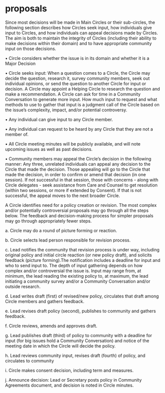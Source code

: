 # proposals

Since most decisions will be made in Main Circles or their sub-circles, the following section describes how Circles seek input, how individuals give input to Circles, and how individuals can appeal decisions made by Circles. The aim is both to maintain the integrity of Circles \(including their ability to make decisions within their domain\) and to have appropriate community input on those decisions.

 • Circle considers whether the issue is in its domain and whether it is a Major Decision 

• Circle seeks input: When a question comes to a Circle, the Circle may decide the question, research it, survey community members, seek out individual opinions, or send the question to another Circle for input or decision. A Circle may appoint a Helping Circle to research the question and make a recommendation. A Circle can ask for time in a Community Conversation to generate more input. How much input to request and what methods to use to gather that input is a judgment call of the Circle based on the issue’s complexity, impact, and/or potential controversy.

 • Any individual can give input to any Circle member. 

• Any individual can request to be heard by any Circle that they are not a member of. 

• All Circle meeting minutes will be publicly available, and will note upcoming issues as well as past decisions. 

• Community members may appeal the Circle’s decision in the following manner: Any three, unrelated individuals can appeal any decision to the Circle that made the decision. Those appealing will go to the Circle that made the decision, in order to confirm or amend that decision \(in one session\). If not successful in that session, those with concerns - along with Circle delegates - seek assistance from Care and Counsel to get resolution \(within two sessions, or more if extended by Consent\). If that is not successful, the appeal moves to the next broader Circle.

A Circle identifies need for a policy creation or revision. The most complex and/or potentially controversial proposals may go through all the steps below. The feedback and decision-making process for simpler proposals may go through appropriately fewer steps. 

a. Circle may do a round of picture forming or reaction. 

b. Circle selects lead person responsible for revision process. 

c. Lead notifies the community that revision process is under way, including original policy and initial circle reaction \(or new policy draft\), and solicits feedback \(picture forming\).The notification includes a deadline for input and who to send input to. The depth of input gathering depends on how complex and/or controversial the issue is. Input may range from, at minimum, the lead reading the existing policy to, at maximum, the lead initiating a community survey and/or a Community Conversation and/or outside research. 

d. Lead writes draft \(first\) of revised/new policy, circulates that draft among Circle members and gathers feedback. 

e. Lead revises draft policy \(second\), publishes to community and gathers feedback. 

f. Circle reviews, amends and approves draft. 

g. Lead publishes draft \(third\) of policy to community with a deadline for input \(for big issues hold a Community Conversation\) and notice of the meeting date in which the Circle will decide the policy. 

h. Lead reviews community input, revises draft \(fourth\) of policy, and circulates to community 

i. Circle makes consent decision, including term and measures. 

j. Announce decision: Lead or Secretary posts policy in Community Agreements document, and decision is noted in Circle minutes.

